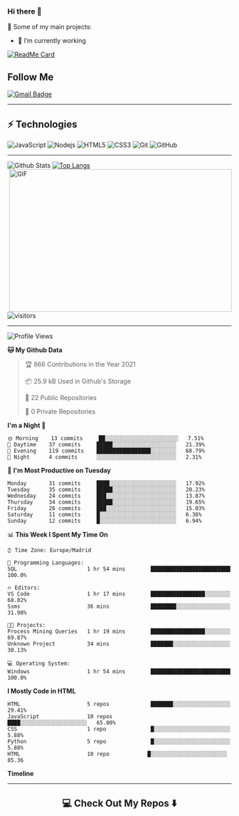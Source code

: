 ### Hi there 👋


🚀 Some of my main projects:

- 🔭 I’m currently working


[![ReadMe Card](https://github-readme-stats.vercel.app/api/pin/?username=expertkidad&repo=C-)](https://github.com/expertkidad/C-)

## Follow Me


[![Gmail Badge](https://img.shields.io/badge/-ing.miller.vega@gmail.com-c14438?style=flat-square&logo=Gmail&logoColor=white&link=mailto:ing.miller.vega@gmail.com)](tejasks05@gmail.com)
<hr>

## ⚡ Technologies

![JavaScript](https://img.shields.io/badge/-JavaScript-black?style=flat-square&logo=javascript)
![Nodejs](https://img.shields.io/badge/-Nodejs-black?style=flat-square&logo=Node.js)
![HTML5](https://img.shields.io/badge/-HTML5-E34F26?style=flat-square&logo=html5&logoColor=white)
![CSS3](https://img.shields.io/badge/-CSS3-1572B6?style=flat-square&logo=css3)
![Git](https://img.shields.io/badge/-Git-black?style=flat-square&logo=git)
![GitHub](https://img.shields.io/badge/-GitHub-181717?style=flat-square&logo=github)

<hr>

![Github Stats](https://github-readme-stats.vercel.app/api?username=expertkidad&count_private=true&show_icons=true)
[![Top Langs](https://github-readme-stats.vercel.app/api/top-langs/?username=expertkidad&layout=compact)](https://github.com/expertkidad/github-readme-stats)
<img align="right" alt="GIF" src="https://github.com/abhisheknaiidu/abhisheknaiidu/blob/master/code.gif?raw=true" width="500" height="320" />

![visitors](https://visitor-badge.glitch.me/badge?page_id=expertkidad)

<hr>

<!--START_SECTION:waka-->
![Profile Views](http://img.shields.io/badge/Profile%20Views-129-blue)

**🐱 My Github Data** 

> 🏆 866 Contributions in the Year 2021
 > 
> 📦 25.9 kB Used in Github's Storage 
>
> 📜 22 Public Repositories 
 > 
> 🔑 0 Private Repositories  
 > 
**I'm a Night 🦉** 

```text
🌞 Morning    13 commits     ██░░░░░░░░░░░░░░░░░░░░░░░   7.51% 
🌆 Daytime    37 commits     █████░░░░░░░░░░░░░░░░░░░░   21.39% 
🌃 Evening    119 commits    █████████████████░░░░░░░░   68.79% 
🌙 Night      4 commits      ░░░░░░░░░░░░░░░░░░░░░░░░░   2.31%

```
📅 **I'm Most Productive on Tuesday** 

```text
Monday       31 commits     ████░░░░░░░░░░░░░░░░░░░░░   17.92% 
Tuesday      35 commits     █████░░░░░░░░░░░░░░░░░░░░   20.23% 
Wednesday    24 commits     ███░░░░░░░░░░░░░░░░░░░░░░   13.87% 
Thursday     34 commits     █████░░░░░░░░░░░░░░░░░░░░   19.65% 
Friday       26 commits     ███░░░░░░░░░░░░░░░░░░░░░░   15.03% 
Saturday     11 commits     █░░░░░░░░░░░░░░░░░░░░░░░░   6.36% 
Sunday       12 commits     █░░░░░░░░░░░░░░░░░░░░░░░░   6.94%

```


📊 **This Week I Spent My Time On** 

```text
⌚︎ Time Zone: Europe/Madrid

💬 Programming Languages: 
SQL                      1 hr 54 mins        █████████████████████████   100.0%

🔥 Editors: 
VS Code                  1 hr 17 mins        █████████████████░░░░░░░░   68.02% 
Ssms                     36 mins             ████████░░░░░░░░░░░░░░░░░   31.98%

🐱‍💻 Projects: 
Process Mining Queries   1 hr 19 mins        █████████████████░░░░░░░░   69.87% 
Unknown Project          34 mins             ███████░░░░░░░░░░░░░░░░░░   30.13%

💻 Operating System: 
Windows                  1 hr 54 mins        █████████████████████████   100.0%

```

**I Mostly Code in HTML** 

```text
HTML                     5 repos             ███████░░░░░░░░░░░░░░░░░░   29.41% 
JavaScript               10 repos             ████░░░░░░░░░░░░░░░░░░░░░   65.00% 
CSS                      1 repo              █░░░░░░░░░░░░░░░░░░░░░░░░   5.88% 
Python                   5 repo              █░░░░░░░░░░░░░░░░░░░░░░░░   5.88%
HTML                     10 repo            █░░░░░░░░░░░░░░░░░░░░░░░░    85.36

```


**Timeline**
<hr>

<h2  align="center">💻 Check Out My Repos ⬇️ </h2>

<!--
**minoveaz/minoveaz** is a ✨ _special_ ✨ repository because its `README.md` (this file) appears on your GitHub profile.

Here are some ideas to get you started:

- 🔭 I’m currently working on ...

- 👯 I’m looking to collaborate on ...
- 🤔 I’m looking for help with ...
- 💬 Ask me about ...
- 📫 How to reach me: ...
- 😄 Pronouns: ...
- ⚡ Fun fact: ...
-->
